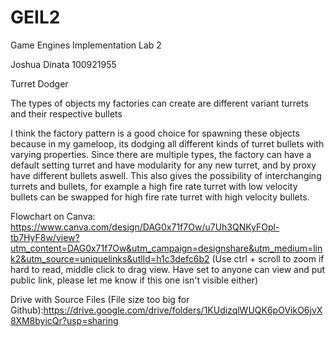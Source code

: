 # GEIL2
Game Engines Implementation Lab 2

Joshua Dinata
100921955

Turret Dodger

The types of objects my factories can create are different variant turrets and their respective bullets

I think the factory pattern is a good choice for spawning these objects because in my gameloop, its dodging all different kinds of turret bullets with varying properties. Since there are multiple types, the factory can have a default setting turret and have modularity for any new turret, and by proxy have different bullets aswell. This also gives the possibility of interchanging turrets and bullets, for example a high fire rate turret with low velocity bullets can be swapped for high fire rate turret with high velocity bullets.

Flowchart on Canva: https://www.canva.com/design/DAG0x71f7Ow/u7Uh3QNKyFOpl-tb7HyF8w/view?utm_content=DAG0x71f7Ow&utm_campaign=designshare&utm_medium=link2&utm_source=uniquelinks&utlId=h1c3defc6b2
(Use ctrl + scroll to zoom if hard to read, middle click to drag view. Have set to anyone can view and put public link, please let me know if this one isn't visible either)

Drive with Source Files (File size too big for Github):https://drive.google.com/drive/folders/1KUdizqlWUQK6pOVikO6jvX8XM8byicQr?usp=sharing
